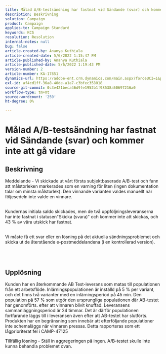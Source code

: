```yaml
---
title: Målad A/B-testsändning har fastnat vid Sändande (svar) och kommer inte att gå vidare
description: Beskrivning
solution: Campaign
product: Campaign
applies-to: Campaign Standard
keywords: KCS
resolution: Resolution
internal-notes: null
bug: false
article-created-by: Ananya Kuthiala
article-created-date: 5/6/2022 1:15:47 PM
article-published-by: Ananya Kuthiala
article-published-date: 5/6/2022 1:19:43 PM
version-number: 2
article-number: KA-17851
dynamics-url: https://adobe-ent.crm.dynamics.com/main.aspx?forceUCI=1&pagetype=entityrecord&etn=knowledgearticle&id=ff3f8d9f-3ecd-ec11-a7b5-0022480b639b
exl-id: af4cd1ff-36a8-40de-a1a7-c3bfec358018
source-git-commit: 0c3e421beca46d9fe1952b1f98538a50697216a0
workflow-type: tm+mt
source-wordcount: '250'
ht-degree: 0%

---
```


# Målad A/B-testsändning har fastnat vid Sändande (svar) och kommer inte att gå vidare

## Beskrivning

Meddelande - Vi skickade ut vårt första subjektbaserade A/B-test och fann att målstorleken markerades som en varning för liten (ingen dokumentation talar om minsta målstorlek). Den vinnande varianten valdes manuellt när följesedeln inte valde en vinnare.

<br>Kundernas initiala saldo skickades, men de två uppföljningsleveranserna har inte fastnat i statusen&quot;Skicka (svara)&quot; och kommer inte att skickas, och 43 % av våra utskick har fastnat.

<br>Vi måste få ett svar eller en lösning på det aktuella sändningsproblemet och skicka ut de återstående e-postmeddelandena (i en kontrollerad version).

<br> 

## Upplösning


Kunden har en återkommande AB Test-leverans som matas till populationen från ett arbetsflöde. Inlärningspopulationen är inställd på 5 % per variant, och det finns två varianter med en inlärningsperiod på 45 min. Den population på 57 % som utgör den ursprungliga populationen där AB-testet har genomförts. efter att vinnaren blivit knuffad. Leveransens sammanläggningsperiod är 24 timmar. Det är därför populationen fortfarande läggs till i leveransen även efter att AB-testet har slutförts. Produkten har en begränsning som innebär att efterföljande populationer inte schemaläggs när vinnaren pressas. Detta rapporteras som ett lågprioriterat fel i CAMP-47125

Tillfällig lösning - Ställ in aggregeringen på ingen. A/B-testet skulle inte kunna behandla problemet ovan.
